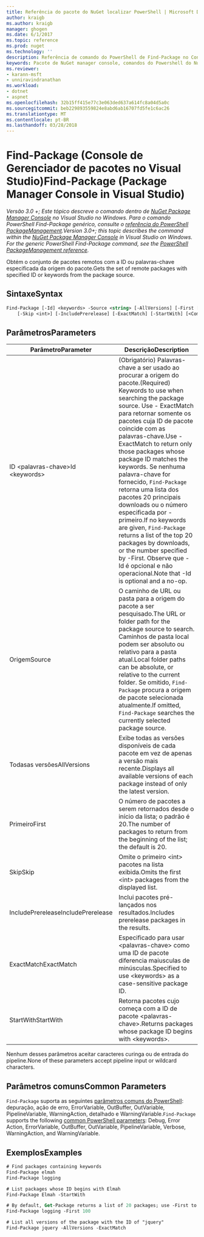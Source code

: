 ```yaml
---
title: Referência do pacote do NuGet localizar PowerShell | Microsoft Docs
author: kraigb
ms.author: kraigb
manager: ghogen
ms.date: 6/1/2017
ms.topic: reference
ms.prod: nuget
ms.technology: ''
description: Referência de comando do PowerShell de Find-Package no Console do Gerenciador de pacotes do NuGet no Visual Studio.
keywords: Pacote de NuGet manager console, comandos do Powershell do NuGet, referência do Powershell do NuGet, Find-Package
ms.reviewer:
- karann-msft
- unniravindranathan
ms.workload:
- dotnet
- aspnet
ms.openlocfilehash: 32b15ff415e77c3e063ded637a614fc8a04d5a0c
ms.sourcegitcommit: beb229893559824e8abd6ab16707fd5fe1c6ac26
ms.translationtype: MT
ms.contentlocale: pt-BR
ms.lasthandoff: 03/28/2018
---
```

# <a name="find-package-package-manager-console-in-visual-studio"></a><span data-ttu-id="05709-104">Find-Package (Console de Gerenciador de pacotes no Visual Studio)</span><span class="sxs-lookup"><span data-stu-id="05709-104">Find-Package (Package Manager Console in Visual Studio)</span></span>

<span data-ttu-id="05709-105">*Versão 3.0 +; Este tópico descreve o comando dentro de [NuGet Package Manager Console](package-manager-console.md) no Visual Studio no Windows. Para o comando PowerShell Find-Package genérico, consulte o [referência do PowerShell PackageManagement](/powershell/module/packagemanagement/?view=powershell-6).*</span><span class="sxs-lookup"><span data-stu-id="05709-105">*Version 3.0+; this topic describes the command within the [NuGet Package Manager Console](package-manager-console.md) in Visual Studio on Windows. For the generic PowerShell Find-Package command, see the [PowerShell PackageManagement reference](/powershell/module/packagemanagement/?view=powershell-6).*</span></span>

<span data-ttu-id="05709-106">Obtém o conjunto de pacotes remotos com a ID ou palavras-chave especificada da origem do pacote.</span><span class="sxs-lookup"><span data-stu-id="05709-106">Gets the set of remote packages with specified ID or keywords from the package source.</span></span>

## <a name="syntax"></a><span data-ttu-id="05709-107">Sintaxe</span><span class="sxs-lookup"><span data-stu-id="05709-107">Syntax</span></span>

```ps
Find-Package [-Id] <keywords> -Source <string> [-AllVersions] [-First [<int>]]
    [-Skip <int>] [-IncludePrerelease] [-ExactMatch] [-StartWith] [<CommonParameters>]
```

## <a name="parameters"></a><span data-ttu-id="05709-108">Parâmetros</span><span class="sxs-lookup"><span data-stu-id="05709-108">Parameters</span></span>

| <span data-ttu-id="05709-109">Parâmetro</span><span class="sxs-lookup"><span data-stu-id="05709-109">Parameter</span></span> | <span data-ttu-id="05709-110">Descrição</span><span class="sxs-lookup"><span data-stu-id="05709-110">Description</span></span> |
| --- | --- |
| <span data-ttu-id="05709-111">ID &lt;palavras-chave&gt;</span><span class="sxs-lookup"><span data-stu-id="05709-111">Id &lt;keywords&gt;</span></span> | <span data-ttu-id="05709-112">(Obrigatório) Palavras-chave a ser usado ao procurar a origem do pacote.</span><span class="sxs-lookup"><span data-stu-id="05709-112">(Required) Keywords to use when searching the package source.</span></span> <span data-ttu-id="05709-113">Use - ExactMatch para retornar somente os pacotes cuja ID de pacote coincide com as palavras-chave.</span><span class="sxs-lookup"><span data-stu-id="05709-113">Use -ExactMatch to return only those packages whose package ID matches the keywords.</span></span> <span data-ttu-id="05709-114">Se nenhuma palavra-chave for fornecido, `Find-Package` retorna uma lista dos pacotes 20 principais downloads ou o número especificada por - primeiro.</span><span class="sxs-lookup"><span data-stu-id="05709-114">If no keywords are given, `Find-Package` returns a list of the top 20 packages by downloads, or the number specified by -First.</span></span> <span data-ttu-id="05709-115">Observe que - Id é opcional e não operacional.</span><span class="sxs-lookup"><span data-stu-id="05709-115">Note that -Id is optional and a no-op.</span></span> |
| <span data-ttu-id="05709-116">Origem</span><span class="sxs-lookup"><span data-stu-id="05709-116">Source</span></span> | <span data-ttu-id="05709-117">O caminho de URL ou pasta para a origem do pacote a ser pesquisado.</span><span class="sxs-lookup"><span data-stu-id="05709-117">The URL or folder path for the package source to search.</span></span> <span data-ttu-id="05709-118">Caminhos de pasta local podem ser absoluto ou relativo para a pasta atual.</span><span class="sxs-lookup"><span data-stu-id="05709-118">Local folder paths can be absolute, or relative to the current folder.</span></span> <span data-ttu-id="05709-119">Se omitido, `Find-Package` procura a origem de pacote selecionada atualmente.</span><span class="sxs-lookup"><span data-stu-id="05709-119">If omitted, `Find-Package` searches the currently selected package source.</span></span> |
| <span data-ttu-id="05709-120">Todasas versões</span><span class="sxs-lookup"><span data-stu-id="05709-120">AllVersions</span></span> | <span data-ttu-id="05709-121">Exibe todas as versões disponíveis de cada pacote em vez de apenas a versão mais recente.</span><span class="sxs-lookup"><span data-stu-id="05709-121">Displays all available versions of each package instead of only the latest version.</span></span> |
| <span data-ttu-id="05709-122">Primeiro</span><span class="sxs-lookup"><span data-stu-id="05709-122">First</span></span> | <span data-ttu-id="05709-123">O número de pacotes a serem retornados desde o início da lista; o padrão é 20.</span><span class="sxs-lookup"><span data-stu-id="05709-123">The number of packages to return from the beginning of the list; the default is 20.</span></span> |
| <span data-ttu-id="05709-124">Skip</span><span class="sxs-lookup"><span data-stu-id="05709-124">Skip</span></span> | <span data-ttu-id="05709-125">Omite o primeiro &lt;int&gt; pacotes na lista exibida.</span><span class="sxs-lookup"><span data-stu-id="05709-125">Omits the first &lt;int&gt; packages from the displayed list.</span></span>  |
| <span data-ttu-id="05709-126">IncludePrerelease</span><span class="sxs-lookup"><span data-stu-id="05709-126">IncludePrerelease</span></span> | <span data-ttu-id="05709-127">Inclui pacotes pré-lançados nos resultados.</span><span class="sxs-lookup"><span data-stu-id="05709-127">Includes prerelease packages in the results.</span></span> |
| <span data-ttu-id="05709-128">ExactMatch</span><span class="sxs-lookup"><span data-stu-id="05709-128">ExactMatch</span></span> | <span data-ttu-id="05709-129">Especificado para usar &lt;palavras-chave&gt; como uma ID de pacote diferencia maiusculas de minúsculas.</span><span class="sxs-lookup"><span data-stu-id="05709-129">Specified to use &lt;keywords&gt; as a case-sensitive package ID.</span></span> |
| <span data-ttu-id="05709-130">StartWith</span><span class="sxs-lookup"><span data-stu-id="05709-130">StartWith</span></span> | <span data-ttu-id="05709-131">Retorna pacotes cujo começa com a ID de pacote &lt;palavras-chave&gt;.</span><span class="sxs-lookup"><span data-stu-id="05709-131">Returns packages whose package ID begins with &lt;keywords&gt;.</span></span> |

<span data-ttu-id="05709-132">Nenhum desses parâmetros aceitar caracteres curinga ou de entrada do pipeline.</span><span class="sxs-lookup"><span data-stu-id="05709-132">None of these parameters accept pipeline input or wildcard characters.</span></span>

## <a name="common-parameters"></a><span data-ttu-id="05709-133">Parâmetros comuns</span><span class="sxs-lookup"><span data-stu-id="05709-133">Common Parameters</span></span>

<span data-ttu-id="05709-134">`Find-Package` suporta as seguintes [parâmetros comuns do PowerShell](http://go.microsoft.com/fwlink/?LinkID=113216): depuração, ação de erro, ErrorVariable, OutBuffer, OutVariable, PipelineVariable, WarningAction, detalhado e WarningVariable.</span><span class="sxs-lookup"><span data-stu-id="05709-134">`Find-Package` supports the following [common PowerShell parameters](http://go.microsoft.com/fwlink/?LinkID=113216): Debug, Error Action, ErrorVariable, OutBuffer, OutVariable, PipelineVariable, Verbose, WarningAction, and WarningVariable.</span></span>

## <a name="examples"></a><span data-ttu-id="05709-135">Exemplos</span><span class="sxs-lookup"><span data-stu-id="05709-135">Examples</span></span>

```ps
# Find packages containing keywords
Find-Package elmah
Find-Package logging

# List packages whose ID begins with Elmah
Find-Package Elmah -StartWith

# By default, Get-Package returns a list of 20 packages; use -First to show more
Find-Package logging -First 100

# List all versions of the package with the ID of "jquery"
Find-Package jquery -AllVersions -ExactMatch
```
